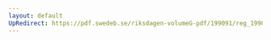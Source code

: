 ```yaml
---
layout: default
UpRedirect: https://pdf.swedeb.se/riksdagen-volumeG-pdf/199091/reg_199091/reg_199091_0479.pdf
---
```

